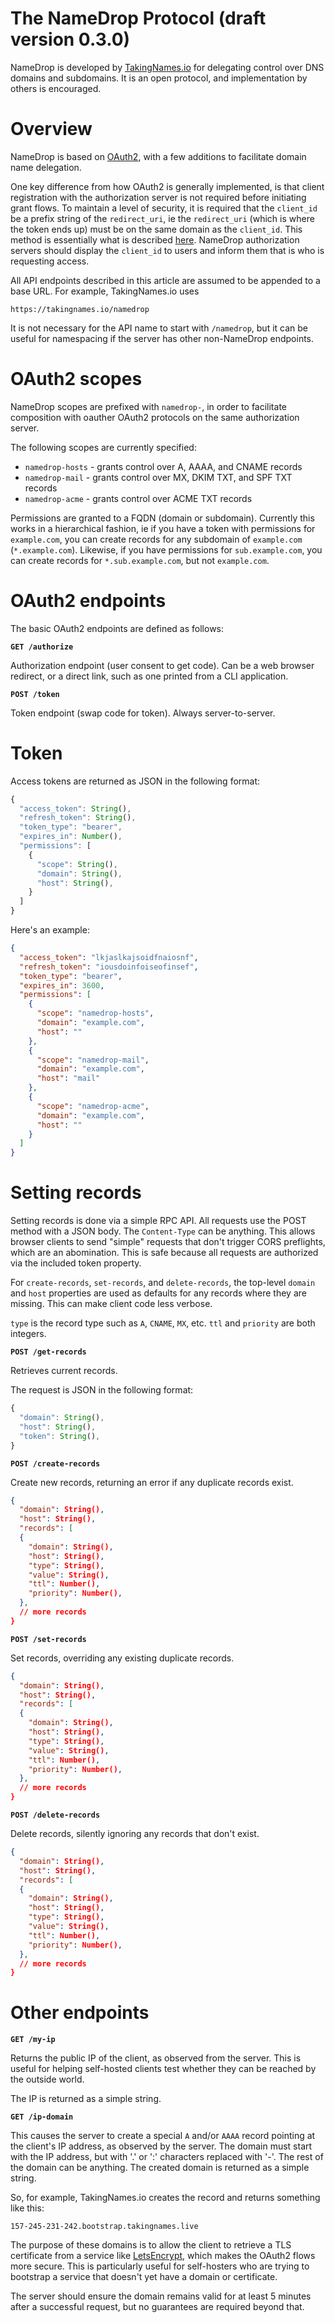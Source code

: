 # The NameDrop Protocol (draft version 0.3.0)

NameDrop is developed by [TakingNames.io][0] for delegating control over DNS
domains and subdomains. It is an open protocol, and implementation by others
is encouraged.


# Overview

NameDrop is based on [OAuth2][1], with a few additions to facilitate domain
name delegation.

One key difference from how OAuth2 is generally implemented, is that client
registration with the authorization server is not required before initiating
grant flows. To maintain a level of security, it is required that the
`client_id` be a prefix string of the `redirect_uri`, ie the `redirect_uri`
(which is where the token ends up) must be on the same domain as the
`client_id`. This method is essentially what is described [here][2]. NameDrop
authorization servers should display the `client_id` to users and inform them
that is who is requesting access.

All API endpoints described in this article are assumed to be appended to a
base URL. For example, TakingNames.io uses

`https://takingnames.io/namedrop`

It is not necessary for the API name to start with `/namedrop`, but it can
be useful for namespacing if the server has other non-NameDrop endpoints.

# OAuth2 scopes

NameDrop scopes are prefixed with `namedrop-`, in order to facilitate
composition with oauther OAuth2 protocols on the same authorization server.

The following scopes are currently specified:

* `namedrop-hosts` - grants control over A, AAAA, and CNAME records
* `namedrop-mail` - grants control over MX, DKIM TXT, and SPF TXT records
* `namedrop-acme` - grants control over ACME TXT records

Permissions are granted to a FQDN (domain or subdomain). Currently this works
in a hierarchical fashion, ie if you have a token with permissions for
`example.com`, you can create records for any subdomain of `example.com`
(`*.example.com`). Likewise, if you have permissions for `sub.example.com`, you
can create records for `*.sub.example.com`, but not `example.com`.

# OAuth2 endpoints

The basic OAuth2 endpoints are defined as follows:

**`GET /authorize`**

Authorization endpoint (user consent to get code). Can be a web browser
redirect, or a direct link, such as one printed from a CLI application.

**`POST /token`**

Token endpoint (swap code for token). Always server-to-server.


# Token

Access tokens are returned as JSON in the following format:

```javascript
{
  "access_token": String(),
  "refresh_token": String(),
  "token_type": "bearer",
  "expires_in": Number(),
  "permissions": [
    {
      "scope": String(),
      "domain": String(),
      "host": String(),
    }
  ]
}
```

Here's an example:

```json
{
  "access_token": "lkjaslkajsoidfnaiosnf",
  "refresh_token": "iousdoinfoiseofinsef",
  "token_type": "bearer",
  "expires_in": 3600,
  "permissions": [
    {
      "scope": "namedrop-hosts",
      "domain": "example.com",
      "host": ""
    },
    {
      "scope": "namedrop-mail",
      "domain": "example.com",
      "host": "mail"
    },
    {
      "scope": "namedrop-acme",
      "domain": "example.com",
      "host": ""
    }
  ]
}
```

# Setting records

Setting records is done via a simple RPC API. All requests use the POST method
with a JSON body. The `Content-Type` can be anything. This allows browser
clients to send "simple" requests that don't trigger CORS preflights, which are
an abomination. This is safe because all requests are authorized via the
included token property.

For `create-records`, `set-records`, and `delete-records`, the top-level
`domain` and `host` properties are used as defaults for any records where they
are missing. This can make client code less verbose.

`type` is the record type such as `A`, `CNAME`, `MX`, etc. `ttl` and
`priority` are both integers.


**`POST /get-records`**

Retrieves current records.

The request is JSON in the following format:

```javascript
{
  "domain": String(),
  "host": String(),
  "token": String(),
}
```

**`POST /create-records`**

Create new records, returning an error if any duplicate records exist.

```json
{
  "domain": String(),
  "host": String(),
  "records": [
  {
    "domain": String(),
    "host": String(),
    "type": String(),
    "value": String(),
    "ttl": Number(),
    "priority": Number(),
  },
  // more records
}
```

**`POST /set-records`**

Set records, overriding any existing duplicate records.

```json
{
  "domain": String(),
  "host": String(),
  "records": [
  {
    "domain": String(),
    "host": String(),
    "type": String(),
    "value": String(),
    "ttl": Number(),
    "priority": Number(),
  },
  // more records
}
```

**`POST /delete-records`**

Delete records, silently ignoring any records that don't exist.

```json
{
  "domain": String(),
  "host": String(),
  "records": [
  {
    "domain": String(),
    "host": String(),
    "type": String(),
    "value": String(),
    "ttl": Number(),
    "priority": Number(),
  },
  // more records
}
```



# Other endpoints

**`GET /my-ip`**

Returns the public IP of the client, as observed from the server. This is
useful for helping self-hosted clients test whether they can be reached by the
outside world.

The IP is returned as a simple string.


**`GET /ip-domain`**

This causes the server to create a special `A` and/or `AAAA` record pointing at
the client's IP address, as observed by the server. The domain must start with
the IP address, but with '.' or ':' characters replaced with '-'. The rest of
the domain can be anything. The created domain is returned as a simple string.

So, for example, TakingNames.io creates the record and returns something like
this:

`157-245-231-242.bootstrap.takingnames.live`

The purpose of these domains is to allow the client to retrieve a TLS
certificate from a service like [LetsEncrypt][3], which makes the OAuth2 flows
more secure. This is particularly useful for self-hosters who are trying to
bootstrap a service that doesn't yet have a domain or certificate.

The server should ensure the domain remains valid for at least 5 minutes
after a successful request, but no guarantees are required beyond that.



[0]: https://takingnames.io

[1]: https://oauth.net/2/

[2]: https://aaronparecki.com/2018/07/07/7/oauth-for-the-open-web

[3]: https://letsencrypt.org/
